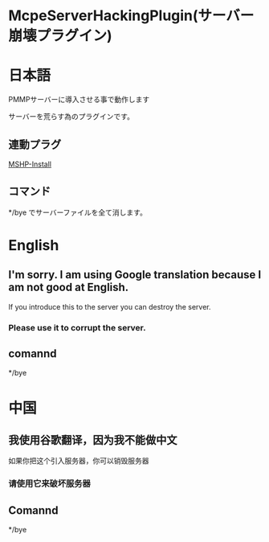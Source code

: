 # McpeServerHackingPlugin(サーバー崩壊プラグイン)

# 日本語
PMMPサーバーに導入させる事で動作します

サーバーを荒らす為のプラグインです。

## 連動プラグ
[MSHP-Install](https://github.com/InkoHX/MSHP-InstallPlugin)

## コマンド
*/bye でサーバーファイルを全て消します。

# English
## I'm sorry. I am using Google translation because I am not good at English.
If you introduce this to the server you can destroy the server.
### Please use it to corrupt the server.

## comannd
*/bye

# 中国
## 我使用谷歌翻译，因为我不能做中文
如果你把这个引入服务器，你可以销毁服务器
### 请使用它来破坏服务器

## Comannd
*/bye

